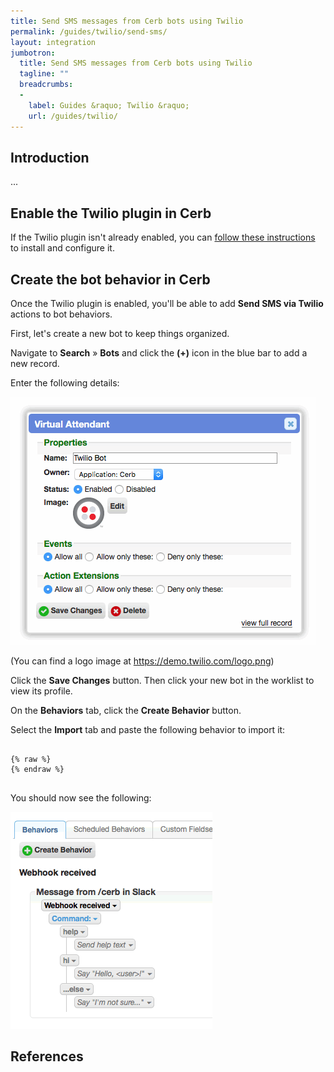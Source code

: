 ```yaml
---
title: Send SMS messages from Cerb bots using Twilio
permalink: /guides/twilio/send-sms/
layout: integration
jumbotron:
  title: Send SMS messages from Cerb bots using Twilio
  tagline: ""
  breadcrumbs:
  -
    label: Guides &raquo; Twilio &raquo;
    url: /guides/twilio/
---
```


## Introduction

...

## Enable the Twilio plugin in Cerb

If the Twilio plugin isn't already enabled, you can [follow these instructions](/plugins/twilio#installation) to install and configure it.

## Create the bot behavior in Cerb

Once the Twilio plugin is enabled, you'll be able to add **Send SMS via Twilio** actions to bot behaviors.

First, let's create a new bot to keep things organized.

Navigate to **Search** &raquo; **Bots** and click the **(+)** icon in the blue bar to add a new record.

Enter the following details:

<div class="cerb-screenshot">
<img src="/assets/images/guides/twilio/send-sms/create_va.png" class="screenshot">
</div>

(You can find a logo image at <https://demo.twilio.com/logo.png>)

Click the **Save Changes** button.  Then click your new bot in the worklist to view its profile.

On the **Behaviors** tab, click the **Create Behavior** button.

Select the **Import** tab and paste the following behavior to import it:

<pre>
<code class="language-json">
{% raw %}
{% endraw %}
</code>
</pre>

You should now see the following:

<div class="cerb-screenshot">
<img src="/assets/images/guides/slack/slash-commands/va_behavior.png" class="screenshot">
</div>

## References

[^]: <>
